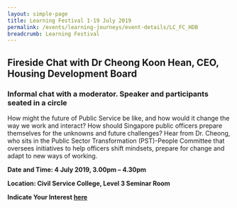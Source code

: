 ```yaml
---
layout: simple-page
title: Learning Festival 1-19 July 2019
permalink: /events/learning-journeys/event-details/LC_FC_HDB
breadcrumb: Learning Festival
---
```


## Fireside Chat with Dr Cheong Koon Hean, CEO, Housing Development Board
### Informal chat with a moderator. Speaker and participants seated in a circle

How might the future of Public Service be like, and how would it change the way we work and interact? How should Singapore public officers prepare themselves for the unknowns and future challenges? Hear from Dr. Cheong, who sits in the Public Sector Transformation (PST)-People Committee that oversees initiatives to help officers shift mindsets, prepare for change and adapt to new ways of working.


**Date and Time: 4 July 2019, 3.00pm – 4.30pm**

**Location: Civil Service College, Level 3 Seminar Room** 

**Indicate Your Interest [here](https://www.eventbrite.sg/e/step-into-my-shoes-making-a-difference-as-a-probation-officer-tickets-61082209533)** 

